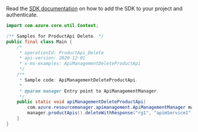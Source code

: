 Read the [SDK documentation](https://github.com/Azure/azure-sdk-for-java/blob/azure-resourcemanager-apimanagement_1.0.0-beta.2/sdk/apimanagement/azure-resourcemanager-apimanagement/README.md) on how to add the SDK to your project and authenticate.

```java
import com.azure.core.util.Context;

/** Samples for ProductApi Delete. */
public final class Main {
    /*
     * operationId: ProductApi_Delete
     * api-version: 2020-12-01
     * x-ms-examples: ApiManagementDeleteProductApi
     */
    /**
     * Sample code: ApiManagementDeleteProductApi.
     *
     * @param manager Entry point to ApiManagementManager.
     */
    public static void apiManagementDeleteProductApi(
        com.azure.resourcemanager.apimanagement.ApiManagementManager manager) {
        manager.productApis().deleteWithResponse("rg1", "apimService1", "testproduct", "echo-api", Context.NONE);
    }
}
```
